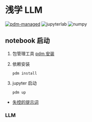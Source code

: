 # 浅学 LLM

[![pdm-managed](https://img.shields.io/badge/pdm-managed-blueviolet)](https://pdm.fming.dev)
![jupyterlab](https://img.shields.io/badge/Jupyterlab-F37626?logo=jupyter&labelColor=grey&logoColor=F37626)
![numpy](https://img.shields.io/badge/Numpy-black?logo=numpy)

## notebook 启动

1. 包管理工具 [pdm 安装](https://github.com/pdm-project/pdm) 
2. 依赖安装
    
    `pdm install`

3. jupyter 启动
    
    `pdm up`


- [失控的提示词](https://nbviewer.jupyter.org/github/binghuis/shallow-learning/blob/main/src/shallow_learning/prompt_engineering/out_of_control_prompt_engineering.ipynb)


### LLM
